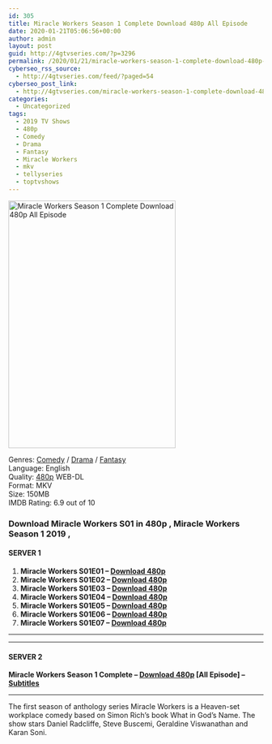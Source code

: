 ```yaml
---
id: 305
title: Miracle Workers Season 1 Complete Download 480p All Episode
date: 2020-01-21T05:06:56+00:00
author: admin
layout: post
guid: http://4gtvseries.com/?p=3296
permalink: /2020/01/21/miracle-workers-season-1-complete-download-480p-all-episode-2/
cyberseo_rss_source:
  - http://4gtvseries.com/feed/?paged=54
cyberseo_post_link:
  - http://4gtvseries.com/miracle-workers-season-1-complete-download-480p-all-episode/
categories:
  - Uncategorized
tags:
  - 2019 TV Shows
  - 480p
  - Comedy
  - Drama
  - Fantasy
  - Miracle Workers
  - mkv
  - tellyseries
  - toptvshows
---
```

<img loading="lazy" class="aligncenter" src="https://1.bp.blogspot.com/-ZPJZRG7jqpM/XiaF4fk3CvI/AAAAAAAAAQI/7XefcROdcEkeprungKXDhlMQEuK9_T15wCK4BGAYYCw/s1600/Miracle%2BWorkers%2BSeason%2B1.jpg" alt="Miracle Workers Season 1 Complete Download 480p All Episode" width="330" height="488" />

Genres: <a href="http://4gtvseries.com/tag/comedy/" data-wpel-link="internal">Comedy</a> /&nbsp;<a href="http://4gtvseries.com/tag/drama/" data-wpel-link="internal">Drama</a> / <a href="http://4gtvseries.com/tag/fantasy/" data-wpel-link="internal">Fantasy</a>  
Language: English  
Quality:&nbsp;<a href="http://4gtvseries.com/tag/480p/" data-wpel-link="internal">480p</a> WEB-DL  
Format: MKV  
Size: 150MB  
IMDB Rating: 6.9 out of 10

### **Download Miracle Workers S01 in 480p , Miracle Workers Season 1 2019 ,&nbsp;**

#### <span><strong>SERVER 1</strong></span>

  1. **Miracle Workers S01E01 – <a href="http://slink.dl480p.xyz/Mff7Lb4" data-wpel-link="external" target="_blank" rel="nofollow external noopener noreferrer" class="wpel-icon-left"><i class="wpel-icon fa fa-download" aria-hidden="true"></i>Download 480p</a>**
  2. **Miracle Workers S01E02 – <a href="http://slink.dl480p.xyz/Z4YhjP" data-wpel-link="external" target="_blank" rel="nofollow external noopener noreferrer" class="wpel-icon-left"><i class="wpel-icon fa fa-download" aria-hidden="true"></i>Download 480p</a>**
  3. **Miracle Workers S01E03 – <a href="http://slink.dl480p.xyz/96NOhm" data-wpel-link="external" target="_blank" rel="nofollow external noopener noreferrer" class="wpel-icon-left"><i class="wpel-icon fa fa-download" aria-hidden="true"></i>Download 480p</a>**
  4. **Miracle Workers S01E04 – <a href="http://slink.dl480p.xyz/9CAWMJTG" data-wpel-link="external" target="_blank" rel="nofollow external noopener noreferrer" class="wpel-icon-left"><i class="wpel-icon fa fa-download" aria-hidden="true"></i>Download 480p</a>**
  5. **Miracle Workers S01E05 – <a href="http://slink.dl480p.xyz/Ae5X" data-wpel-link="external" target="_blank" rel="nofollow external noopener noreferrer" class="wpel-icon-left"><i class="wpel-icon fa fa-download" aria-hidden="true"></i>Download 480p</a>**
  6. **Miracle Workers S01E06 – <a href="http://slink.dl480p.xyz/wFhhiDc" data-wpel-link="external" target="_blank" rel="nofollow external noopener noreferrer" class="wpel-icon-left"><i class="wpel-icon fa fa-download" aria-hidden="true"></i>Download 480p</a>**
  7. **Miracle Workers S01E07 – <a href="http://slink.dl480p.xyz/YOj7" data-wpel-link="external" target="_blank" rel="nofollow external noopener noreferrer" class="wpel-icon-left"><i class="wpel-icon fa fa-download" aria-hidden="true"></i>Download 480p</a>**

* * *

* * *

#### <span><strong>SERVER 2</strong></span>

**Miracle Workers Season 1 Complete – <a href="http://dl480p.xyz/3574/" data-wpel-link="external" target="_blank" rel="nofollow external noopener noreferrer" class="wpel-icon-left"><i class="wpel-icon fa fa-download" aria-hidden="true"></i>Download 480p</a> [All Episode] – <a href="https://www.subs4series.com/tv-series/miracle-workers/s267184ef02" data-wpel-link="external" target="_blank" rel="nofollow external noopener noreferrer" class="wpel-icon-left"><i class="wpel-icon fa fa-download" aria-hidden="true"></i>Subtitles</a>**

* * *

The first season of anthology series Miracle Workers is a Heaven-set workplace comedy based on Simon Rich’s book What in God’s Name. The show stars Daniel Radcliffe, Steve Buscemi, Geraldine Viswanathan and Karan Soni.

<div align="center">
</div>